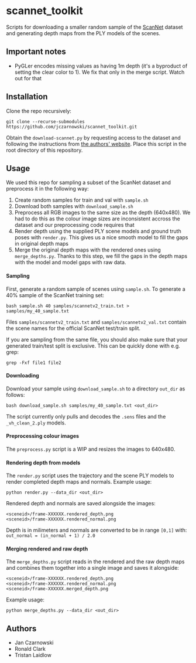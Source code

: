 # scannet_toolkit



Scripts for downloading a smaller random sample of the [ScanNet](http://www.scan-net.org/ScanNet/) dataset 
and generating depth maps from the PLY models of the scenes.

## Important notes

 * PyGLer encodes missing values as having 1m depth (it's a byproduct of setting the clear color to 1). We fix that only in the merge script. Watch out for that

## Installation
Clone the repo recursively:

```
git clone --recurse-submodules https://github.com/jczarnowski/scannet_toolkit.git
```

Obtain the `download-scannet.py` by requesting access to the dataset and following the instructions from [the authors' website](https://github.com/ScanNet/ScanNet#scannet-data). Place this script in the root directory of this repository.

## Usage

We used this repo for sampling a subset of the ScanNet dataset and preprocess it in the following way:
  1) Create random samples for train and val with `sample.sh`
  2) Download both samples with `download_sample.sh`
  3) Preprocess all RGB images to the same size as the depth (640x480). We had to do this as the colour image sizes are inconsistent accross the dataset and our preprocessing code requires that
  4) Render depth using the supplied PLY scene models and ground truth poses with `render.py`. This gives us a nice smooth model to fill the gaps in original depth maps
  5) Merge the original depth maps with the rendered ones using `merge_depths.py`. Thanks to this step, we fill the gaps in the depth maps with the model and model gaps with raw data.


#### Sampling
First, generate a random sample of scenes using `sample.sh`. To generate a 40% sample of the ScanNet training set:
```
bash sample.sh 40 samples/scannetv2_train.txt > samples/my_40_sample.txt
```
Files `samples/scannetv2_train.txt` and `samples/scannetv2_val.txt` contain the scene names for the official ScanNet test/train split.

If you are sampling from the same file, you should also make sure that your generated train/test split is exclusive. This can be quickly done with e.g. grep:
```
grep -Fxf file1 file2
```

#### Downloading

Download your sample using `download_sample.sh` to a directory `out_dir` as follows:
```
bash download_sample.sh samples/my_40_sample.txt <out_dir>
```
The script currently only pulls and decodes the `.sens` files and the `_vh_clean_2.ply` models.

#### Preprocessing colour images
The `preprocess.py` script is a WIP and resizes the images to 640x480.

#### Rendering depth from models
The `render.py` script uses the trajectory and the scene PLY models to render completed depth maps and normals. Example usage:
```
python render.py --data_dir <out_dir>
```

Rendered depth and normals are saved alongside the images:
```
<sceneid>/frame-XXXXXX.rendered_depth.png
<sceneid>/frame-XXXXXX.rendered_normal.png
```

Depth is in milimeters and normals are converted to be in range `[0,1]` with: `out_normal = (in_normal + 1) / 2.0`

#### Merging rendered and raw depth
The `merge_depths.py` script reads in the rendered and the raw depth maps and combines them together into a single image and saves it alongside:
```
<sceneid>/frame-XXXXXX.rendered_depth.png
<sceneid>/frame-XXXXXX.rendered_normal.png
<sceneid>/frame-XXXXXX.merged_depth.png
```

Example usage:
```
python merge_depths.py --data_dir <out_dir>
```

## Authors
 * Jan Czarnowski
 * Ronald Clark
 * Tristan Laidlow
